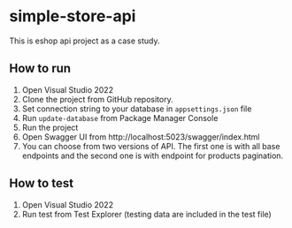 # simple-store-api
This is eshop api project as a case study.

## How to run
1. Open Visual Studio 2022
2. Clone the project from GitHub repository.
3. Set connection string to your database in `appsettings.json` file
4. Run `update-database` from Package Manager Console  
5. Run the project
6. Open Swagger UI from http://localhost:5023/swagger/index.html
7. You can choose from two versions of API. The first one is with all base endpoints and the second one is with endpoint for products pagination.

## How to test
1. Open Visual Studio 2022
2. Run test from Test Explorer (testing data are included in the test file) 
